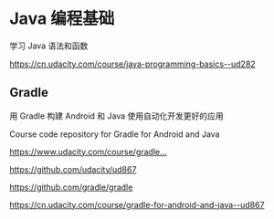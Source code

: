 # Java 编程基础  


学习 Java 语法和函数


https://cn.udacity.com/course/java-programming-basics--ud282




##  Gradle  


用 Gradle 构建 Android 和 Java  使用自动化开发更好的应用

Course code repository for Gradle for Android and Java 

https://www.udacity.com/course/gradle…

https://github.com/udacity/ud867



https://github.com/gradle/gradle

https://cn.udacity.com/course/gradle-for-android-and-java--ud867

